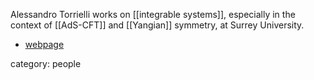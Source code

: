
Alessandro Torrielli works on [[integrable systems]], especially in the context of [[AdS-CFT]] and [[Yangian]] symmetry, at Surrey University.

* [webpage](http://www.surrey.ac.uk/maths/people/torrielli_alessandro/index.htm)

category: people
